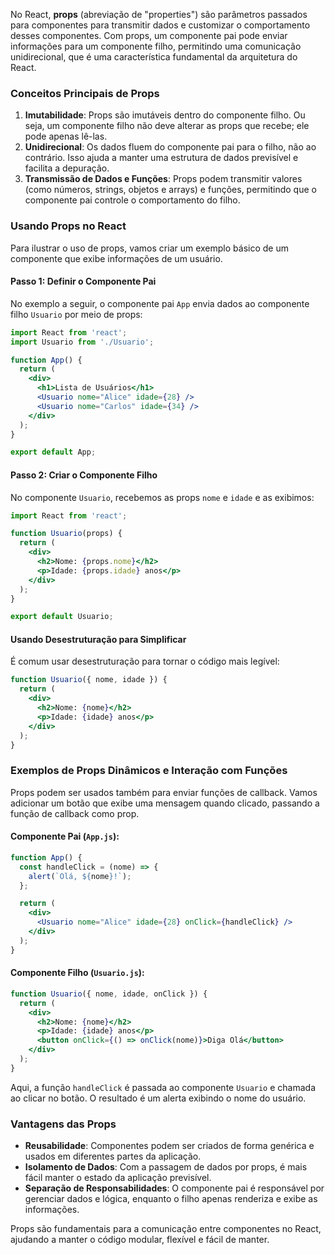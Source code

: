 No React, **props** (abreviação de "properties") são parâmetros passados para componentes para transmitir dados e customizar o comportamento desses componentes. Com props, um componente pai pode enviar informações para um componente filho, permitindo uma comunicação unidirecional, que é uma característica fundamental da arquitetura do React.

### Conceitos Principais de Props

1. **Imutabilidade**: Props são imutáveis dentro do componente filho. Ou seja, um componente filho não deve alterar as props que recebe; ele pode apenas lê-las.
2. **Unidirecional**: Os dados fluem do componente pai para o filho, não ao contrário. Isso ajuda a manter uma estrutura de dados previsível e facilita a depuração.
3. **Transmissão de Dados e Funções**: Props podem transmitir valores (como números, strings, objetos e arrays) e funções, permitindo que o componente pai controle o comportamento do filho.

### Usando Props no React

Para ilustrar o uso de props, vamos criar um exemplo básico de um componente que exibe informações de um usuário.

#### Passo 1: Definir o Componente Pai

No exemplo a seguir, o componente pai `App` envia dados ao componente filho `Usuario` por meio de props:

```jsx
import React from 'react';
import Usuario from './Usuario';

function App() {
  return (
    <div>
      <h1>Lista de Usuários</h1>
      <Usuario nome="Alice" idade={28} />
      <Usuario nome="Carlos" idade={34} />
    </div>
  );
}

export default App;
```

#### Passo 2: Criar o Componente Filho

No componente `Usuario`, recebemos as props `nome` e `idade` e as exibimos:

```jsx
import React from 'react';

function Usuario(props) {
  return (
    <div>
      <h2>Nome: {props.nome}</h2>
      <p>Idade: {props.idade} anos</p>
    </div>
  );
}

export default Usuario;
```

#### Usando Desestruturação para Simplificar

É comum usar desestruturação para tornar o código mais legível:

```jsx
function Usuario({ nome, idade }) {
  return (
    <div>
      <h2>Nome: {nome}</h2>
      <p>Idade: {idade} anos</p>
    </div>
  );
}
```

### Exemplos de Props Dinâmicos e Interação com Funções

Props podem ser usados também para enviar funções de callback. Vamos adicionar um botão que exibe uma mensagem quando clicado, passando a função de callback como prop.

#### Componente Pai (`App.js`):

```jsx
function App() {
  const handleClick = (nome) => {
    alert(`Olá, ${nome}!`);
  };

  return (
    <div>
      <Usuario nome="Alice" idade={28} onClick={handleClick} />
    </div>
  );
}
```

#### Componente Filho (`Usuario.js`):

```jsx
function Usuario({ nome, idade, onClick }) {
  return (
    <div>
      <h2>Nome: {nome}</h2>
      <p>Idade: {idade} anos</p>
      <button onClick={() => onClick(nome)}>Diga Olá</button>
    </div>
  );
}
```

Aqui, a função `handleClick` é passada ao componente `Usuario` e chamada ao clicar no botão. O resultado é um alerta exibindo o nome do usuário.

### Vantagens das Props

- **Reusabilidade**: Componentes podem ser criados de forma genérica e usados em diferentes partes da aplicação.
- **Isolamento de Dados**: Com a passagem de dados por props, é mais fácil manter o estado da aplicação previsível.
- **Separação de Responsabilidades**: O componente pai é responsável por gerenciar dados e lógica, enquanto o filho apenas renderiza e exibe as informações.

Props são fundamentais para a comunicação entre componentes no React, ajudando a manter o código modular, flexível e fácil de manter.